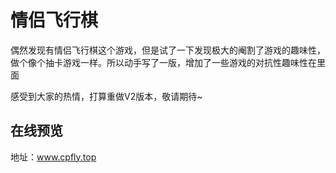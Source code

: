 # 情侣飞行棋
偶然发现有情侣飞行棋这个游戏，但是试了一下发现极大的阉割了游戏的趣味性，做个像个抽卡游戏一样。所以动手写了一版，增加了一些游戏的对抗性趣味性在里面

感受到大家的热情，打算重做V2版本，敬请期待~
## 在线预览
地址：www.cpfly.top
